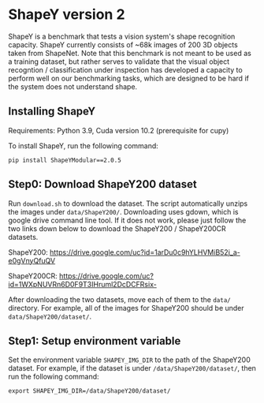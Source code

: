 # ShapeY version 2

ShapeY is a benchmark that tests a vision system's shape recognition capacity. ShapeY currently consists of ~68k images of 200 3D objects taken from ShapeNet. Note that this benchmark is not meant to be used as a training dataset, but rather serves to validate that the visual object recogntion / classification under inspection has developed a capacity to perform well on our benchmarking tasks, which are designed to be hard if the system does not understand shape.

## Installing ShapeY
Requirements: Python 3.9, Cuda version 10.2 (prerequisite for cupy)

To install ShapeY, run the following command:
```
pip install ShapeYModular==2.0.5
```

## Step0: Download ShapeY200 dataset
Run `download.sh` to download the dataset. The script automatically unzips the images under `data/ShapeY200/`.
Downloading uses gdown, which is google drive command line tool. If it does not work, please just follow the two links down below to download the ShapeY200 / ShapeY200CR datasets.

ShapeY200:
https://drive.google.com/uc?id=1arDu0c9hYLHVMiB52j_a-e0gVnyQfuQV

ShapeY200CR:
https://drive.google.com/uc?id=1WXpNUVRn6D0F9T3IHruml2DcDCFRsix-

After downloading the two datasets, move each of them to the `data/` directory. For example, all of the images for ShapeY200 should be under `data/ShapeY200/dataset/`.

## Step1: Setup environment variable
Set the environment variable `SHAPEY_IMG_DIR` to the path of the ShapeY200 dataset. For example, if the dataset is under `/data/ShapeY200/dataset/`, then run the following command:
```
export SHAPEY_IMG_DIR=/data/ShapeY200/dataset/
```

